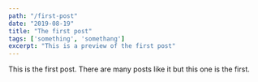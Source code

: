 ```yaml
---
path: "/first-post"
date: "2019-08-19"
title: "The first post"
tags: ['something', 'somethang']
excerpt: "This is a preview of the first post"
---
```

This is the first post. There are many posts like it but this one is the first.